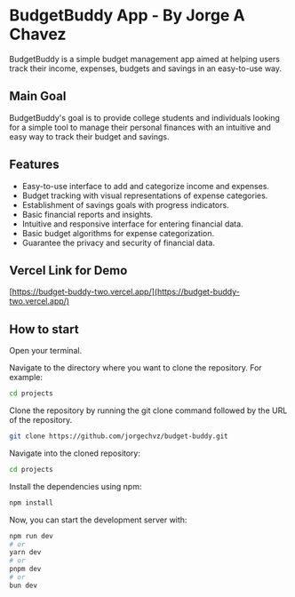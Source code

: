 # BudgetBuddy App - By Jorge A Chavez

BudgetBuddy is a simple budget management app aimed at helping users track their income, expenses, budgets and savings in an easy-to-use way.

## Main Goal

BudgetBuddy's goal is to provide college students and individuals looking for a simple tool to manage their personal finances with an intuitive and easy way to track their budget and savings.

## Features

- Easy-to-use interface to add and categorize income and expenses.
- Budget tracking with visual representations of expense categories.
- Establishment of savings goals with progress indicators.
- Basic financial reports and insights.
- Intuitive and responsive interface for entering financial data.
- Basic budget algorithms for expense categorization.
- Guarantee the privacy and security of financial data.

## Vercel Link for Demo

[https://budget-buddy-two.vercel.app/](https://budget-buddy-two.vercel.app/)

## How to start

Open your terminal.

Navigate to the directory where you want to clone the repository. For example: 

```bash
cd projects
```

Clone the repository by running the git clone command followed by the URL of the repository. 

```bash
git clone https://github.com/jorgechvz/budget-buddy.git
```

Navigate into the cloned repository:

```bash
cd projects
```

Install the dependencies using npm:
```bash
npm install
```

Now, you can start the development server with:

```bash
npm run dev
# or
yarn dev
# or
pnpm dev
# or
bun dev
````